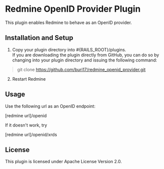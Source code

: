 Redmine OpenID Provider Plugin
==============================

This plugin enables Redmine to behave as an OpenID provider.

Installation and Setup
----------------------

1. Copy your plugin directory into #{RAILS_ROOT}/plugins.  
If you are downloading the plugin directly from GitHub,
you can do so by changing into your plugin directory and
issuing the following command:
> git clone https://github.com/buri17/redmine_openid_provider.git

2. Restart Redmine

Usage
-----
Use the following url as an OpenID endpoint:

[redmine url]/openid

If it doesn't work, try

[redmine url]/openid/xrds

License
-------
This plugin is licensed under Apache License Version 2.0.
